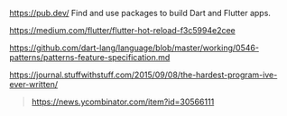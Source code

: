 https://pub.dev/ Find and use packages to build Dart and Flutter apps.

https://medium.com/flutter/flutter-hot-reload-f3c5994e2cee

https://github.com/dart-lang/language/blob/master/working/0546-patterns/patterns-feature-specification.md

https://journal.stuffwithstuff.com/2015/09/08/the-hardest-program-ive-ever-written/
> https://news.ycombinator.com/item?id=30566111